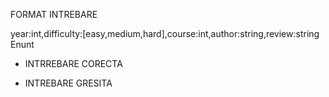 FORMAT INTREBARE

year:int,difficulty:[easy,medium,hard],course:int,author:string,review:string 
Enunt
+ INTRREBARE CORECTA
- INTREBARE GRESITA
